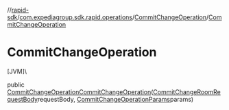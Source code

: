 //[rapid-sdk](../../../index.md)/[com.expediagroup.sdk.rapid.operations](../index.md)/[CommitChangeOperation](index.md)/[CommitChangeOperation](-commit-change-operation.md)

# CommitChangeOperation

[JVM]\

public [CommitChangeOperation](index.md)[CommitChangeOperation](-commit-change-operation.md)([CommitChangeRoomRequestBody](../../com.expediagroup.sdk.rapid.models/-commit-change-room-request-body/index.md)requestBody, [CommitChangeOperationParams](../-commit-change-operation-params/index.md)params)
